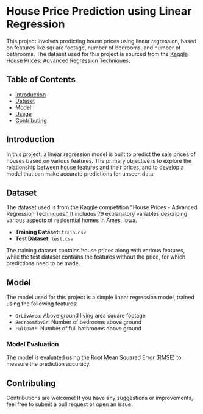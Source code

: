 
# House Price Prediction using Linear Regression

This project involves predicting house prices using linear regression, based on features like square footage, number of bedrooms, and number of bathrooms. The dataset used for this project is sourced from the [Kaggle House Prices: Advanced Regression Techniques](https://www.kaggle.com/c/house-prices-advanced-regression-techniques/data).

## Table of Contents
- [Introduction](#introduction)
- [Dataset](#dataset)
- [Model](#model)
- [Usage](#usage)
- [Contributing](#contributing)

## Introduction
In this project, a linear regression model is built to predict the sale prices of houses based on various features. The primary objective is to explore the relationship between house features and their prices, and to develop a model that can make accurate predictions for unseen data.

## Dataset
The dataset used is from the Kaggle competition "House Prices - Advanced Regression Techniques." It includes 79 explanatory variables describing various aspects of residential homes in Ames, Iowa.

- **Training Dataset:** `train.csv`
- **Test Dataset:** `test.csv`

The training dataset contains house prices along with various features, while the test dataset contains the features without the price, for which predictions need to be made.

## Model
The model used for this project is a simple linear regression model, trained using the following features:
- `GrLivArea`: Above ground living area square footage
- `BedroomAbvGr`: Number of bedrooms above ground
- `FullBath`: Number of full bathrooms above ground

### Model Evaluation
The model is evaluated using the Root Mean Squared Error (RMSE) to measure the prediction accuracy.


## Contributing
Contributions are welcome! If you have any suggestions or improvements, feel free to submit a pull request or open an issue.


